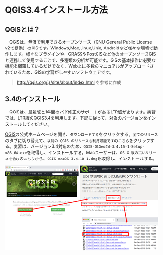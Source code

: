 # QGIS3.4インストール方法

## QGISとは？
　QGISは、無償で利用できるオープンソース（GNU General Public License v2で提供）のGISです。Windows,Mac,Linux,Unix, Androidなど様々な環境で動作します。様々なプラグインや、GRASSやPostGISなど他のオープンソースGISと連携して使用することで、多種類の分析が可能です。GISの基本操作に必要な機能を網羅しているだけでなく、Web上に多数のマニュアルがアップロードされているため、GISの学習がしやすいソフトウェアです。  

> http://qgis.org/ja/site/about/index.html を参考に作成

## 3.4のインストール
　QGISは、最新版と1年間のバグ修正のサポートがあるLTR版があります。実習では、LTR版のQGIS3.4を利用します。下記に従って、対象のバージョンをインストールしてください。

[QGIS](https://qgis.org/ja/site/index.html)の公式ホームページを開き、`ダウンロードする`をクリックする。`全てのリリース`のタブに切り替えて、`以前の QGIS のリリースも利用可能です`の`こちら`をクリックする。実習は、バージョン3.4対応のため、`QGIS-OSGeo4W-3.4.15-1-Setup-x86_64.exe`を取得し、インストールする。Macユーザーは、`OS X 版の古いリリースを含む`の`こちら`から、`QGIS-macOS-3.4.10-1.dmg`を取得し、インストールする。

![インストール](./install.png)
